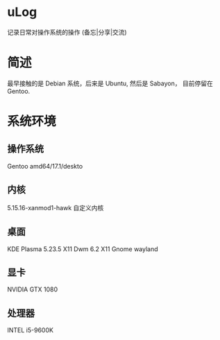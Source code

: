 # uLog
记录日常对操作系统的操作 (备忘|分享|交流)

# 简述
最早接触的是 Debian 系统，后来是 Ubuntu, 然后是 Sabayon， 目前停留在 Gentoo.

# 系统环境
## 操作系统
Gentoo amd64/17.1/deskto

## 内核
5.15.16-xanmod1-hawk 自定义内核

## 桌面
KDE Plasma 5.23.5 X11
Dwm 6.2 X11
Gnome wayland

## 显卡
NVIDIA GTX 1080

## 处理器
INTEL i5-9600K
